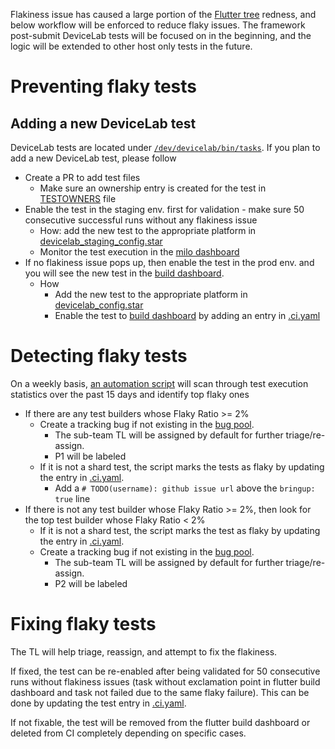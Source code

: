 Flakiness issue has caused a large portion of the [Flutter tree](https://flutter-dashboard.appspot.com/#/build) redness, and below workflow will be enforced to reduce flaky issues. The framework post-submit DeviceLab tests will be focused on in the beginning, and the logic will be extended to other host only tests in the future.

# Preventing flaky tests
## Adding a new DeviceLab test
DeviceLab tests are located under [`/dev/devicelab/bin/tasks`](https://github.com/flutter/flutter/tree/master/dev/devicelab/bin/tasks). If you plan to add a new DeviceLab test, please follow
* Create a PR to add test files
  * Make sure an ownership entry is created for the test in [TESTOWNERS](https://github.com/flutter/flutter/blob/master/TESTOWNERS) file
* Enable the test in the staging env. first for validation - make sure 50 consecutive successful runs without any flakiness issue
  * How: add the new test to the appropriate platform in [devicelab_staging_config.star](https://github.com/flutter/infra/blob/master/config/devicelab_staging_config.star)
  * Monitor the test execution in the [milo dashboard](https://ci.chromium.org/p/flutter/g/devicelab_staging/console)
* If no flakiness issue pops up, then enable the test in the prod env. and you will see the new test in the [build dashboard](https://flutter-dashboard.appspot.com/#/build).
  * How
    * Add the new test to the appropriate platform in [devicelab_config.star](https://github.com/flutter/infra/blob/master/config/devicelab_config.star)
    * Enable the test to [build dashboard](https://flutter-dashboard.appspot.com/#/build) by adding an entry in [.ci.yaml](https://github.com/flutter/flutter/blob/master/.ci.yaml)


# Detecting flaky tests
On a weekly basis, [an automation script](https://github.com/flutter/cocoon/blob/master/app_dart/lib/src/request_handlers/check_flaky_tests_and_update_github.dart) will scan through test execution statistics over the past 15 days and identify top flaky ones
* If there are any test builders whose Flaky Ratio >= 2%
  * Create a tracking bug if not existing in the [bug pool](https://github.com/flutter/flutter/issues?q=is%3Aopen+is%3Aissue+project%3Aflutter%2Fflutter%2F189+label%3A%22team%3A+flakes%22).
    * The sub-team TL will be assigned by default for further triage/re-assign.
    * P1 will be labeled
  * If it is not a shard test, the script marks the tests as flaky by updating the entry in [.ci.yaml](https://github.com/flutter/flutter/blob/master/.ci.yaml).
    * Add a `# TODO(username): github issue url` above the `bringup: true` line
* If there is not any test builder whose Flaky Ratio >= 2%, then look for the top test builder whose Flaky Ratio < 2%
  * If it is not a shard test, the script marks the test as flaky by updating the entry in [.ci.yaml](https://github.com/flutter/flutter/blob/master/.ci.yaml).
  * Create a tracking bug if not existing in the [bug pool](https://github.com/flutter/flutter/issues?q=is%3Aopen+is%3Aissue+project%3Aflutter%2Fflutter%2F189+label%3A%22team%3A+flakes%22).
    * The sub-team TL will be assigned by default for further triage/re-assign.
    * P2 will be labeled
# Fixing flaky tests
The TL will help triage, reassign, and attempt to fix the flakiness.

If fixed, the test can be re-enabled after being validated for 50 consecutive runs without flakiness issues (task without exclamation point in flutter build dashboard and task not failed due to the same flaky failure). This can be done by updating the test entry in [.ci.yaml](https://github.com/flutter/flutter/blob/master/.ci.yaml).

If not fixable, the test will be removed from the flutter build dashboard or deleted from CI completely depending on specific cases.